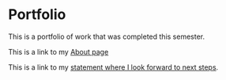 # Portfolio

This is a portfolio of work that was completed this semester.

This is a link to my [About page](about.html)

This is a link to my [statement where I look forward to next steps](lookingforward.html).
